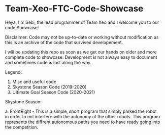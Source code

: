 # Team-Xeo-FTC-Code-Showcase
Heya, I'm Sebi, the lead programmer of Team Xeo and I welcome you to our code Showcase!

Disclaimer: Code may not be up-to-date or working without modification as this is an archive of the code that survived developement. 

I will be updating this repo as soon as we get our hands on older and more complete code to showcase. Development is not always easy to document and sometimes code is lost along the way.

Legend:
1. Misc and useful code
2. Skystone Season Code (2019-2020)
3. Ultimate Goal Season Code (2020-2021)

Skystone Season:
  
  a. FrontRight - This is a simple, short program that simply parked the robot in order to not interfere with the autonomy of the other robots. This program represents the diffrent autonomous paths you need to have ready going into the competition.
